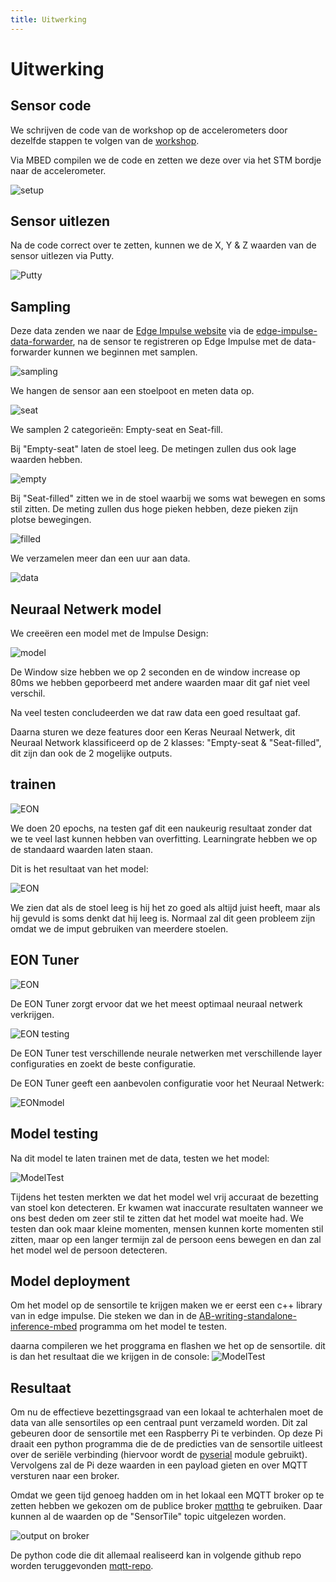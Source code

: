 ```yaml
---
title: Uitwerking
---
```


# Uitwerking

## Sensor code

We schrijven de code van de workshop op de accelerometers door dezelfde stappen te volgen van de [workshop](https://ai-edge-workshop.netlify.app/).

Via MBED compilen we de code en zetten we deze over via het STM bordje naar de accelerometer.

![setup](./assets/setup.png)

## Sensor uitlezen

Na de code correct over te zetten, kunnen we de X, Y & Z waarden van de sensor uitlezen via Putty.

![Putty](./assets/putty.png)

## Sampling

Deze data zenden we naar de [Edge Impulse website](https://www.edgeimpulse.com/) via de [edge-impulse-data-forwarder](https://ai-edge-workshop.netlify.app/02-ab-writing/04-connecting-a-device/), na de sensor te registreren op Edge Impulse met de data-forwarder kunnen we beginnen met samplen.

![sampling](./assets/sampling.png)

We hangen de sensor aan een stoelpoot en meten data op.

![seat](./assets/seat.jpg)

We samplen 2 categorieën: Empty-seat en Seat-fill.

Bij "Empty-seat" laten de stoel leeg. De metingen zullen dus ook lage waarden hebben.

![empty](./assets/empty.png)

Bij "Seat-filled" zitten we in de stoel waarbij we soms wat bewegen en soms stil zitten. De meting zullen dus hoge pieken hebben, deze pieken zijn plotse bewegingen.

![filled](./assets/filled.png)

We verzamelen meer dan een uur aan data.

![data](./assets/data.png)

## Neuraal Netwerk model

We creeëren een model met de Impulse Design:

![model](./assets/model.png)

De Window size hebben we op 2 seconden en de window increase op 80ms we hebben geporbeerd met andere waarden maar dit gaf niet veel verschil.

Na veel testen concludeerden we dat raw data een goed resultaat gaf.

Daarna sturen we deze features door een Keras Neuraal Netwerk, dit Neuraal Network klassificeerd op de 2 klasses: "Empty-seat & "Seat-filled", dit zijn dan ook de 2 mogelijke outputs.

## trainen

![EON](./assets/training.png)

We doen 20 epochs, na testen gaf dit een naukeurig resultaat zonder dat we te veel last kunnen hebben van overfitting. Learningrate hebben we op de standaard waarden laten staan.

Dit is het resultaat van het model:

![EON](./assets/resulttrain.png)

We zien dat als de stoel leeg is hij het zo goed als altijd juist heeft, maar als hij gevuld is soms denkt dat hij leeg is. Normaal zal dit geen probleem zijn omdat we de imput gebruiken van meerdere stoelen.

## EON Tuner

![EON](./assets/EON.png)

De EON Tuner zorgt ervoor dat we het meest optimaal neuraal netwerk verkrijgen.

![EON testing](./assets/EONtesting.png)

De EON Tuner test verschillende neurale netwerken met verschillende layer configuraties en zoekt de beste configuratie.

De EON Tuner geeft een aanbevolen configuratie voor het Neuraal Netwerk:

![EONmodel](./assets/EONmodel.png)

## Model testing

Na dit model te laten trainen met de data, testen we het model:

![ModelTest](./assets/ModelTest.png)

Tijdens het testen merkten we dat het model wel vrij accuraat de bezetting van stoel kon detecteren. Er kwamen wat inaccurate resultaten wanneer we ons best deden om zeer stil te zitten dat het model wat moeite had. We testen dan ook maar kleine momenten, mensen kunnen korte momenten stil zitten, maar op een langer termijn zal de persoon eens bewegen en dan zal het model wel de persoon detecteren.

## Model deployment

Om het model op de sensortile te krijgen maken we er eerst een c++ library van in edge impulse. Die steken we dan in de [AB-writing-standalone-inference-mbed](https://github.com/vives-ai-edge/AB-writing-standalone-inference-mbed) programma om het model te testen.

daarna compileren we het proggrama en flashen we het op de sensortile.
dit is dan het resultaat die we krijgen in de console:
![ModelTest](./assets/result.png)

## Resultaat

Om nu de effectieve bezettingsgraad van een lokaal te achterhalen moet de data van alle sensortiles op een centraal punt verzameld worden. Dit zal gebeuren door de sensortile met een Raspberry Pi te verbinden. Op deze Pi draait een python programma die de de predicties van de sensortile uitleest over de seriële verbinding (hiervoor wordt de [pyserial](https://github.com/pyserial/pyserial) module gebruikt). Vervolgens zal de Pi deze waarden in een payload gieten en over MQTT versturen naar een broker.

Omdat we geen tijd genoeg hadden om in het lokaal een MQTT broker op te zetten hebben we gekozen om de publice broker [mqtthq](https://mqtthq.com/) te gebruiken. Daar kunnen al de waarden op de "SensorTile" topic uitgelezen worden.

![output on broker](./assets/broker-output.png)

De python code die dit allemaal realiseerd kan in volgende github repo worden teruggevonden [mqtt-repo](https://github.com/ThomasLuca/Seat-detection-mqtt).
